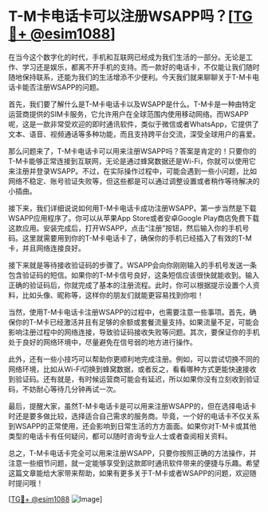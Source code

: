 # T-M卡电话卡可以注册WSAPP吗？[[TG💪+ @esim1088](https://t.me/s/esim1088)]

在当今这个数字化的时代，手机和互联网已经成为我们生活的一部分。无论是工作、学习还是娱乐，都离不开手机的支持。而一款好的电话卡，不仅能让我们随时随地保持联系，还能为我们的生活增添不少便利。今天我们就来聊聊关于T-M卡电话卡能否注册WSAPP的问题。

首先，我们要了解什么是T-M卡电话卡以及WSAPP是什么。T-M卡是一种由特定运营商提供的SIM卡服务，它允许用户在全球范围内使用移动网络。而WSAPP呢，这是一款非常受欢迎的即时通讯软件，类似于微信或者WhatsApp，它提供了文本、语音、视频通话等多种功能，而且支持跨平台交流，深受全球用户的喜爱。

那么问题来了，T-M卡电话卡可以用来注册WSAPP吗？答案是肯定的！只要你的T-M卡能够正常连接到互联网，无论是通过蜂窝数据还是Wi-Fi，你就可以使用它来注册并登录WSAPP。不过，在实际操作过程中，可能会遇到一些小问题，比如网络不稳定、账号验证失败等，但这些都是可以通过调整设置或者稍作等待解决的小插曲。

接下来，我们详细说说如何用T-M卡电话卡成功注册WSAPP。第一步当然是下载WSAPP应用程序了。你可以从苹果App Store或者安卓Google Play商店免费下载这款应用。安装完成后，打开WSAPP，点击“注册”按钮，然后输入你的手机号码。这里就需要用到你的T-M卡电话卡了，确保你的手机已经插入了有效的T-M卡，并且网络连接良好。

接下来就是等待接收验证码的步骤了。WSAPP会向你刚刚输入的手机号发送一条包含验证码的短信。如果你的T-M卡信号良好，这条短信应该很快就能收到。输入正确的验证码后，你就完成了基本的注册流程。此时，你可以根据提示设置个人资料，比如头像、昵称等，这样你的朋友们就能更容易找到你啦！

当然，使用T-M卡电话卡注册WSAPP的过程中，也需要注意一些事项。首先，确保你的T-M卡已经激活并且有足够的余额或套餐流量支持。如果流量不足，可能会影响注册过程中的网络连接，导致验证码接收失败等问题。其次，要保证你的手机处于良好的网络环境中，尽量避免在信号弱的地方进行操作。

此外，还有一些小技巧可以帮助你更顺利地完成注册。例如，可以尝试切换不同的网络环境，比如从Wi-Fi切换到蜂窝数据，或者反之，看看哪种方式更能快速接收到验证码。还有就是，有时候运营商可能会有延迟，所以如果你没有立刻收到验证码，不妨耐心等待几分钟再试一次。

最后，提醒大家，虽然T-M卡电话卡是可以用来注册WSAPP的，但在选择电话卡时还是要多做比较，选择适合自己需求的服务商。毕竟，一个好的电话卡不仅关系到WSAPP的正常使用，还会影响到日常生活的方方面面。如果你对T-M卡或其他类型的电话卡有任何疑问，都可以随时咨询专业人士或者查阅相关资料。

总之，T-M卡电话卡完全可以用来注册WSAPP，只要你按照正确的方法操作，并注意一些细节问题，就一定能够享受到这款即时通讯软件带来的便捷与乐趣。希望这篇文章能给大家带来帮助，如果有更多关于T-M卡或者WSAPP的问题，欢迎随时提问哦！

[[TG💪+ @esim1088](https://t.me/s/esim1088) ![Image](https://i.postimg.cc/4NQfJmqS/Snipaste-2025-05-13-00-14-12.png)]